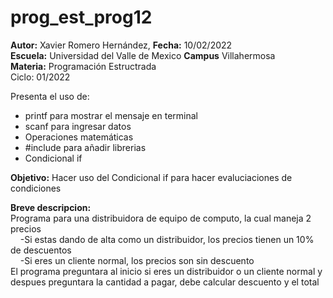 # prog_est_prog12
<p><b>Autor:</b> Xavier Romero Hernández, <b>Fecha:</b> 10/02/2022 <br>
  <b>Escuela:</b> Universidad del Valle de Mexico <b>Campus</b> Villahermosa<br>
  <b>Materia:</b> Programación Estructrada<br>
Ciclo: 01/2022</p>

<p>
Presenta el uso de:
  <ul>
    <li>printf para mostrar el mensaje en terminal</li>
    <li>scanf para ingresar datos</li>
    <li>Operaciones matemáticas</li>
    <li>#include para añadir librerias</li>
    <li>Condicional if</li>
  </ul>
</p>

<b>Objetivo:</b> Hacer uso del Condicional if para hacer evaluciaciones de condiciones

<p><b>Breve descripcion:</b><br>
Programa para una distribuidora de equipo de computo, la cual maneja 2 precios<br>
&nbsp;&nbsp;&nbsp;&nbsp;-Si estas dando de alta como un distribuidor, los precios tienen un 10% de descuentos<br>
&nbsp;&nbsp;&nbsp;&nbsp;-Si eres un cliente normal, los precios son sin descuento<br>
El programa preguntara al inicio si eres un distribuidor o un cliente normal y despues
preguntara la cantidad a pagar, debe calcular descuento y el total
</p>
